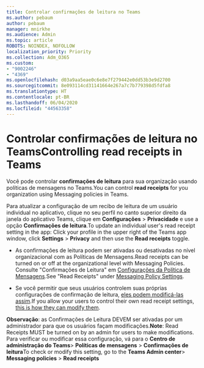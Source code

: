 ```yaml
---
title: Controlar confirmações de leitura no Teams
ms.author: pebaum
author: pebaum
manager: mnirkhe
ms.audience: Admin
ms.topic: article
ROBOTS: NOINDEX, NOFOLLOW
localization_priority: Priority
ms.collection: Adm_O365
ms.custom:
- "9002246"
- "4369"
ms.openlocfilehash: d03a9aa5eae0c6e8e7f279442e0dd53b3e9d2700
ms.sourcegitcommit: 8e093114cd31141664e267a7c7b779398d5fdfa8
ms.translationtype: HT
ms.contentlocale: pt-BR
ms.lasthandoff: 06/04/2020
ms.locfileid: "44563358"
---
```

# <a name="controlling-read-receipts-in-teams"></a><span data-ttu-id="b3153-102">Controlar confirmações de leitura no Teams</span><span class="sxs-lookup"><span data-stu-id="b3153-102">Controlling read receipts in Teams</span></span>

<span data-ttu-id="b3153-103">Você pode controlar **confirmações de leitura** para sua organização usando políticas de mensagens no Teams.</span><span class="sxs-lookup"><span data-stu-id="b3153-103">You can control **read receipts** for you organization using Messaging policies in Teams.</span></span>

<span data-ttu-id="b3153-104">Para atualizar a configuração de um recibo de leitura de um usuário individual no aplicativo, clique no seu perfil no canto superior direito da janela do aplicativo Teams, clique em **Configurações** > **Privacidade** e use a opção **Confirmações de leitura**.</span><span class="sxs-lookup"><span data-stu-id="b3153-104">To update an individual user's read receipt setting in the app: Click your profile in the upper right of the Teams app window, click **Settings** > **Privacy** and then use the **Read receipts** toggle.</span></span>

- <span data-ttu-id="b3153-105">As confirmações de leitura podem ser ativadas ou desativadas no nível organizacional com as Políticas de Mensagens.</span><span class="sxs-lookup"><span data-stu-id="b3153-105">Read receipts can be turned on or off at the organizational level with Messaging Policies.</span></span> <span data-ttu-id="b3153-106">Consulte "Confirmações de Leitura" em [Configurações da Política de Mensagens](https://docs.microsoft.com/microsoftteams/messaging-policies-in-teams#messaging-policy-settings).</span><span class="sxs-lookup"><span data-stu-id="b3153-106">See "Read Receipts" under [Messaging Policy Settings](https://docs.microsoft.com/microsoftteams/messaging-policies-in-teams#messaging-policy-settings).</span></span>

- <span data-ttu-id="b3153-107">Se você permitir que seus usuários controlem suas próprias configurações de confirmação de leitura, [eles podem modificá-las assim](https://docs.microsoft.com/microsoftteams/messaging-policies-in-teams#messaging-policy-settings).</span><span class="sxs-lookup"><span data-stu-id="b3153-107">If you allow your users to control their own read receipt settings, [this is how they can modify them](https://docs.microsoft.com/microsoftteams/messaging-policies-in-teams#messaging-policy-settings).</span></span> 

<span data-ttu-id="b3153-108">**Observação**: as Confirmações de Leitura DEVEM ser ativadas por um administrador para que os usuários façam modificações.</span><span class="sxs-lookup"><span data-stu-id="b3153-108">**Note**: Read Receipts MUST be turned on by an admin for users to make modifications.</span></span> <span data-ttu-id="b3153-109">Para verificar ou modificar essa configuração, vá para o **Centro de administração do Teams**> **Políticas de mensagens** > **Confirmações de leitura**</span><span class="sxs-lookup"><span data-stu-id="b3153-109">To check or modify this setting, go to the **Teams Admin center**> **Messaging policies** > **Read receipts**</span></span>
